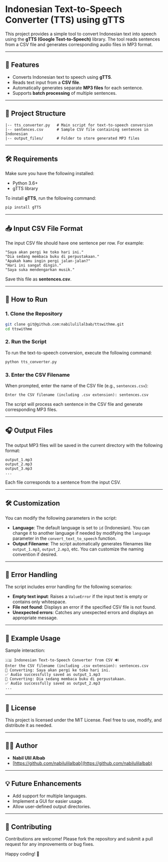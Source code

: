 # Indonesian Text-to-Speech Converter (TTS) using gTTS

This project provides a simple tool to convert Indonesian text into speech using the **gTTS (Google Text-to-Speech)** library. The tool reads sentences from a CSV file and generates corresponding audio files in MP3 format.

---

## 📝 Features
- Converts Indonesian text to speech using **gTTS**.
- Reads text input from a **CSV file**.
- Automatically generates separate **MP3 files** for each sentence.
- Supports **batch processing** of multiple sentences.

---

## 📂 Project Structure
```
|-- tts_converter.py   # Main script for text-to-speech conversion
|-- sentences.csv      # Sample CSV file containing sentences in Indonesian
|-- output_files/      # Folder to store generated MP3 files
```

---

## 🛠️ Requirements
Make sure you have the following installed:
- Python 3.6+
- gTTS library

To install **gTTS**, run the following command:
```bash
pip install gTTS
```

---

## 📥 Input CSV File Format
The input CSV file should have one sentence per row. For example:
```csv
"Saya akan pergi ke toko hari ini."
"Dia sedang membaca buku di perpustakaan."
"Apakah kamu ingin pergi jalan-jalan?"
"Hari ini sangat dingin."
"Saya suka mendengarkan musik."
```
Save this file as **sentences.csv**.

---

## 🚀 How to Run
### 1. Clone the Repository
```bash
git clone git@github.com:nabilulilalbab/ttswithme.git
cd ttswithme
```

### 2. Run the Script
To run the text-to-speech conversion, execute the following command:
```bash
python tts_converter.py
```

### 3. Enter the CSV Filename
When prompted, enter the name of the CSV file (e.g., `sentences.csv`):
```
Enter the CSV filename (including .csv extension): sentences.csv
```
The script will process each sentence in the CSV file and generate corresponding MP3 files.

---

## 🎧 Output Files
The output MP3 files will be saved in the current directory with the following format:
```
output_1.mp3
output_2.mp3
output_3.mp3
...
```
Each file corresponds to a sentence from the input CSV.

---

## 🛠️ Customization
You can modify the following parameters in the script:
- **Language**: The default language is set to `id` (Indonesian). You can change it to another language if needed by modifying the `language` parameter in the `convert_text_to_speech` function.
- **Output Filename**: The script automatically generates filenames like `output_1.mp3`, `output_2.mp3`, etc. You can customize the naming convention if desired.

---

## 🐛 Error Handling
The script includes error handling for the following scenarios:
- **Empty text input**: Raises a `ValueError` if the input text is empty or contains only whitespace.
- **File not found**: Displays an error if the specified CSV file is not found.
- **Unexpected errors**: Catches any unexpected errors and displays an appropriate message.

---

## 🤖 Example Usage
Sample interaction:
```
🇮🇩 Indonesian Text-to-Speech Converter from CSV 🔊
Enter the CSV filename (including .csv extension): sentences.csv
🔄 Converting: Saya akan pergi ke toko hari ini.
✅ Audio successfully saved as output_1.mp3
🔄 Converting: Dia sedang membaca buku di perpustakaan.
✅ Audio successfully saved as output_2.mp3
...
```

---

## 📄 License
This project is licensed under the MIT License. Feel free to use, modify, and distribute it as needed.

---

## 🧑‍💻 Author
- **Nabil Ulil Albab**
- [https://github.com/nabilulilalbab](https://github.com/nabilulilalbab)

---

## 💡 Future Enhancements
- Add support for multiple languages.
- Implement a GUI for easier usage.
- Allow user-defined output directories.

---

## 🤝 Contributing
Contributions are welcome! Please fork the repository and submit a pull request for any improvements or bug fixes.

Happy coding! 🎉


